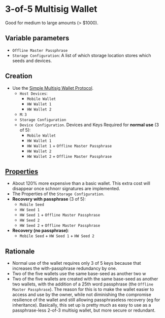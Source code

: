 # 3-of-5 Multisig Wallet

Good for medium to large amounts (> $1000).

## Variable parameters

* `Offline Master Passphrase`
* `Storage Configuration`: A list of which storage location stores which seeds and devices.

## Creation

* Use the [Simple Multisig Wallet Protocol](Simple-Multisig-Wallet-Protocol.md).
  * `Host Devices`: 
    * `Mobile Wallet` 
    * `HW Wallet 1`
    * `HW Wallet 2`
  * `M`: `3`
  * `Storage Configuration`
  * `Device Configuration`. Devices and Keys Required for **normal use** (3 of 5):
    * `Mobile Wallet`
    * `HW Wallet 1`
    * `HW Wallet 1` + `Offline Master Passphrase`
    * `HW Wallet 2`
    * `HW Wallet 2` + `Offline Master Passphrase`

## [Properties](../misc/propertiesKey.md)

* About 120% more expensive than a basic wallet. This extra cost will disappear once schnorr signatures are implemented.
* The Properties of the `Storage Configuration`.
* **Recovery with passphrase** (3 of 5):
  * `Mobile Seed`
  * `HW Seed 1`
  * `HW Seed 1` + `Offline Master Passphrase`
  * `HW Seed 2`
  * `HW Seed 2` + `Offline Master Passphrase`
* **Recovery (no passphrase)**:
  * `Mobile Seed` + `HW Seed 1` + `HW Seed 2`

## Rationale

* Normal use of the wallet requires only 3 of 5 keys because that increases the with-passphrase redundancy by one.
* Two of the five wallets use the same base-seed as another two w
* Two of the five wallets are created with the same base-seed as another two wallets, with the addition of a 25th word passphrase (the `Offline Master Passphrase`). The reason for this is to make the wallet easier to access and use by the owner, while not diminishing the compromise resilience of the wallet and still allowing passphraseless recovery (eg for inheritance). Basically, this set up is pretty much as easy to use as a passphrase-less 2-of-3 multisig wallet, but more secure or redundant. 
